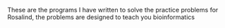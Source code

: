 These are the programs I have written to solve the practice problems for Rosalind, the problems are designed to teach you bioinformatics
